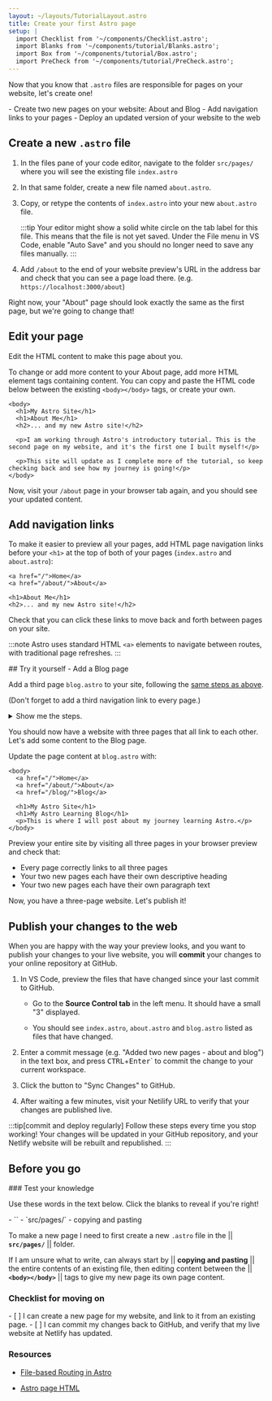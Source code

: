 ```yaml
---
layout: ~/layouts/TutorialLayout.astro
title: Create your first Astro page
setup: |
  import Checklist from '~/components/Checklist.astro';
  import Blanks from '~/components/tutorial/Blanks.astro';
  import Box from '~/components/tutorial/Box.astro';
  import PreCheck from '~/components/tutorial/PreCheck.astro';
---
```

Now that you know that `.astro` files are responsible for pages on your website, let's create one!

<PreCheck>
  - Create two new pages on your website: About and Blog
  - Add navigation links to your pages
  - Deploy an updated version of your website to the web
</PreCheck>

## Create a new `.astro` file

1. In the files pane of your code editor, navigate to the folder `src/pages/` where you will see the existing file `index.astro`

2. In that same folder, create a new file named `about.astro`.

3. Copy, or retype the contents of `index.astro` into your new `about.astro` file.

    :::tip
    Your editor might show a solid white circle on the tab label for this file. This means that the file is not yet saved. Under the File menu in VS Code, enable "Auto Save" and you should no longer need to save any files manually.
    :::

4. Add `/about` to the end of your website preview's URL in the address bar and check that you can see a page load there. (e.g. `https://localhost:3000/about`)

Right now, your "About" page should look exactly the same as the first page, but we're going to change that!

## Edit your page

Edit the HTML content to make this page about you.

To change or add more content to your About page, add more HTML element tags containing content. You can copy and paste the HTML code below between the existing `<body></body>` tags, or create your own.

```astro title="src/pages/about.astro" ins={3-8} del={2}
<body>
  <h1>My Astro Site</h1>
  <h1>About Me</h1>
  <h2>... and my new Astro site!</h2>

  <p>I am working through Astro's introductory tutorial. This is the second page on my website, and it's the first one I built myself!</p>

  <p>This site will update as I complete more of the tutorial, so keep checking back and see how my journey is going!</p>
</body>
```

Now, visit your `/about` page in your browser tab again, and you should see your updated content.

## Add navigation links

To make it easier to preview all your pages, add HTML page navigation links before your `<h1>` at the top of both of your pages (`index.astro` and `about.astro`):

```astro title="src/pages/about.astro" ins={1-2}
<a href="/">Home</a>
<a href="/about/">About</a>

<h1>About Me</h1>
<h2>... and my new Astro site!</h2>
```

Check that you can click these links to move back and forth between pages on your site.

:::note
Astro uses standard HTML `<a>` elements to navigate between routes, with traditional page refreshes.
:::

<Box icon="puzzle-piece">
## Try it yourself - Add a Blog page

Add a third page `blog.astro` to your site, following the [same steps as above](#create-a-new-astro-file).

(Don't forget to add a third navigation link to every page.)

<details>
<summary>Show me the steps.</summary>
1. Create a new file at `src/pages/blog.astro`.
2. Copy the entire contents of `index.astro` and paste them into `blog.astro`.
3. [Add a third navigation link](#add-navigation-links) to the top of every page:

```astro title="src/pages/index.astro" ins={4}
<body>
  <a href="/">Home</a>
  <a href="/about/">About</a>
  <a href="/blog/">Blog</a>

  <h1>My Astro Site</h1>
</body>
```
</details>
</Box>

You should now have a website with three pages that all link to each other. Let's add some content to the Blog page.

Update the page content at `blog.astro` with:
```astro astro title="src/pages/blog.astro" ins={7-8} del={6}
<body>
  <a href="/">Home</a>
  <a href="/about/">About</a>
  <a href="/blog/">Blog</a>

  <h1>My Astro Site</h1>
  <h1>My Astro Learning Blog</h1>
  <p>This is where I will post about my journey learning Astro.</p>
</body>
```

Preview your entire site by visiting all three pages in your browser preview and check that:
- Every page correctly links to all three pages
- Your two new pages each have their own descriptive heading 
- Your two new pages each have their own paragraph text

Now, you have a three-page website. Let's publish it!

## Publish your changes to the web
When you are happy with the way your preview looks, and you want to publish your changes to your live website, you will **commit** your changes to your online repository at GitHub. 

1. In VS Code, preview the files that have changed since your last commit to GitHub. 

    - Go to the **Source Control tab** in the left menu. It should have a small "3" displayed.

    - You should see `index.astro`, `about.astro` and `blog.astro` listed as files that have changed.

2. Enter a commit message (e.g. "Added two new pages - about and blog") in the text box, and press <kbd>CTRL</kbd>+<kbd>Enter</kbd>` to commit the change to your current workspace.

3. Click the button to "Sync Changes" to GitHub.

4. After waiting a few minutes, visit your Netilify URL to verify that your changes are published live.

:::tip[commit and deploy regularly]
Follow these steps every time you stop working! Your changes will be updated in your GitHub repository, and your Netlify website will be rebuilt and republished.
:::

## Before you go

<Box icon="question-mark">
### Test your knowledge

Use these words in the text below. Click the blanks to reveal if you're right!

<Blanks>
- `<body></body>`
- `src/pages/`
- copying and pasting
</Blanks>

To make a new page I need to first create a new `.astro` file in the || **`src/pages/`** || folder. 

If I am unsure what to write, can always start by || **copying and pasting** || the entire contents of an existing file, then editing content between the || **`<body></body>`** || tags to give my new page its own page content.
</Box>
<Box icon="check-list">
### Checklist for moving on

<Checklist>
- [ ] I can create a new page for my website, and link to it from an existing page.
- [ ] I can commit my changes back to GitHub, and verify that my live website at Netlify has updated.
</Checklist>
</Box>

### Resources

- [File-based Routing in Astro](/en/core-concepts/astro-pages/#file-based-routing)

- [Astro page HTML](/en/core-concepts/astro-pages/#astro-pages)
